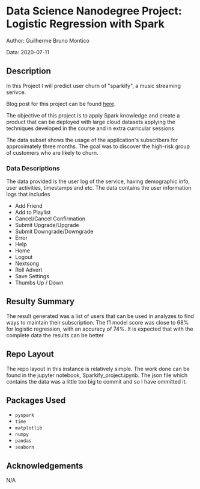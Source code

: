 # Data Science Nanodegree Project: Logistic Regression with Spark

Author: Guilherme Bruno Montico

Data: 2020-07-11

## Description

In this Project I will predict user churn of "sparkify", a music streaming serivce.

Blog post for this project can be found [here](https://medium.com/@guilhermebmontico/using-spark-to-analysis-music-streaming-data-e4ecb2d00f75?sk=631ccd9568a6683ba53c3a9ab96f61ea).

The objective of this project is to apply Spark knowledge and create a product that can be deployed with large cloud datasets applying the techniques developed in the course and in extra curricular sessions

The data subset shows the usage of the application's subscribers for approximately three months. The goal was to discover the high-risk group of customers who are likely to churn.

### Data Descriptions

The data provided is the user log of the service, having demographic info, user activities, timestamps and etc. The data contains the user information logs that includes 

* Add Friend
* Add to Playlist
* Cancel/Cancel Confirmation
* Submit Upgrade/Upgrade
* Submit Downgrade/Downgrade
* Error
* Help
* Home
* Logout
* Nextsong
* Roll Advert
* Save Settings
* Thumbs Up / Down

## Resulty Summary

The result generated was a list of users that can be used in analyzes to find ways to maintain their subscription. The f1 model score was close to 68% for logistic regression, with an accuracy of 74%. It is expected that with the complete data the results can be better

## Repo Layout

The repo layout in this instance is relatively simple. The work done can be found in the jupyter notebook, Sparkify_project.ipynb. The json file which contains the data was a little too big to commit and so I have ommitted it.


## Packages Used

* `pyspark`
* `time`
* `matplotlib`
* `numpy`
* `pandas`
* `seaborn`


## Acknowledgements

N/A
